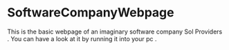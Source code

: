 # SoftwareCompanyWebpage
This is the basic webpage of an imaginary software company Sol Providers . You can have a look at it by running it into your pc . 
